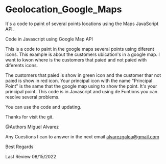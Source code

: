 # Geolocation_Google_Maps
It`s a code to paint of several points locations using the Maps JavaScript API.

Code in Javascript using Google Map API

This is a code to paint in the google maps several points using diferent icons. This example is about the customers ubication's in a google map. 
I want to kwon where is the customers that paied and not paied with diferents icons.

The customers that paied is show in green icon and the customer thar not paied is show in red icon.
Your principal icon with the name "Principal Point" is the same that the google map using to show the point. It's your principal point.
This code is in Javascript and using de Funtions you can resolve several problems.

You can use the code and updating.

Thanks for visit the git.

@Authors Miguel Alvarez 

Any Cuestions I can to answer in the next email alvarezgalea@gmail.com

Best Regards

Last Review 08/15/2022
